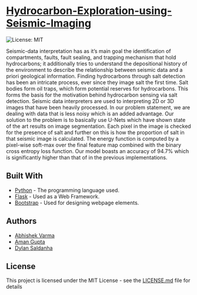 # [Hydrocarbon-Exploration-using-Seismic-Imaging](https://lit-crag-96627.herokuapp.com/)
![License: MIT](https://img.shields.io/badge/License-MIT-blue.svg)

Seismic-data interpretation has as it’s main goal the identification of compartments, faults, fault sealing, and trapping mechanism that hold hydrocarbons; it additionally tries to understand the depositional history of the environment to describe the relationship between seismic data and a priori geological information. Finding hydrocarbons through salt detection has been an intricate process, ever since they image salt the first time. Salt bodies form oil traps, which form potential reserves for hydrocarbons. This forms the basis for the motivation behind hydrocarbon sensing via salt detection. Seismic data interpreters are used to interpreting 2D or 3D images that have been heavily processed. In our problem statement, we are dealing with data that is less noisy which is an added advantage. Our solution to the problem is to basically use U-Nets which have shown state of the art results on image segmentation. Each pixel in the image is checked for the presence of salt and further on this is how the proportion of salt in that seismic image is calculated. The energy function is computed by a pixel-wise soft-max over the final feature map combined with the binary cross entropy loss function. Our model boasts an accuracy of 94.7% which is significantly higher than that of in the previous implementations.

## Built With
* [Python](https://www.python.org/) - The programming language used.
* [Flask](http://flask.pocoo.org/) - Used as a Web Framework.
* [Bootstrap](https://getbootstrap.com/) - Used for designing webpage elements.

## Authors 
* [Abhishek Varma](https://github.com/abhishekvarma16)
* [Aman Gupta](https://github.com/bolleyboll)
* [Dylan Saldanha](https://github.com/SaberSz)

## License
This project is licensed under the MIT License - see the [LICENSE.md](LICENSE) file for details
